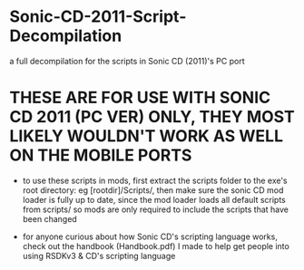 # Sonic-CD-2011-Script-Decompilation

a full decompilation for the scripts in Sonic CD (2011)'s PC port

# THESE ARE FOR USE WITH SONIC CD 2011 (PC VER) ONLY, THEY MOST LIKELY WOULDN'T WORK AS WELL ON THE MOBILE PORTS

- to use these scripts in mods, first extract the scripts folder to the exe's root directory: eg [rootdir]/Scripts/, then make sure the sonic CD mod loader is fully up to date, since the mod loader loads all default scripts from scripts/ so mods are only required to include the scripts that have been changed

- for anyone curious about how Sonic CD's scripting language works, check out the handbook (Handbook.pdf) I made to help get people into using RSDKv3 & CD's scripting language
